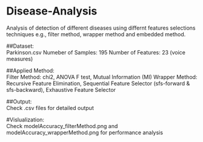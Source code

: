 # Disease-Analysis
Analysis of detection of different diseases using differnt features selections techniques e.g., filter method, wrapper method and embedded method.

##Dataset:<br />
Parkinson.csv 
Numeber of Samples: 195
Number of Features: 23 (voice measures)

##Applied Method:<br />
Filter Method: chi2, ANOVA F test, Mutual Information (MI)
Wrapper Method: Recursive Feature Elimination, Sequential Feature Selector (sfs-forward & sfs-backward), Exhaustive Feature Selector

##Output:<br />
Check .csv files for detailed output

#Vislualization:<br />
Check modelAccuracy_filterMethod.png and modelAccuracy_wrapperMethod.png for performance analysis 

